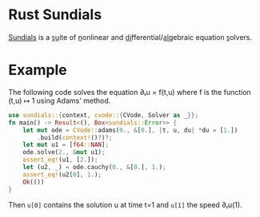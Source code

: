 Rust Sundials
=============

[Sundials][] is a s̲u̲ite of n̲onlinear and d̲i̲fferential/a̲l̲gebraic
equation s̲olvers.


# Example

The following code solves the equation ∂ₜu = f(t,u) where f is the
function (t,u) ↦ 1 using Adams' method.

```rust
use sundials::{context, cvode::{CVode, Solver as _}};
fn main() -> Result<(), Box<sundials::Error>> {
    let mut ode = CVode::adams(0., &[0.], |t, u, du| *du = [1.])
	    .build(context!()?)?;
	let mut u1 = [f64::NAN];
	ode.solve(2., &mut u1);
	assert_eq!(u1, [2.]);
    let (u2, _) = ode.cauchy(0., &[0.], 1.);
    assert_eq!(u2[0], 1.);
    Ok(())
}
```

Then `u[0]` contains the solution u at time t=1 and `u[1]` the
speed ∂ₜu(1).


[Sundials]: https://computing.llnl.gov/projects/sundials
